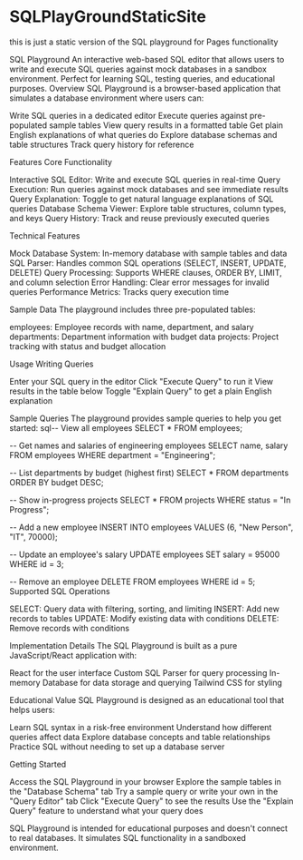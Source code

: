 # SQLPlayGroundStaticSite
this is just a static version of the SQL playground for Pages functionality 


SQL Playground An interactive web-based SQL editor that allows users to write and execute SQL queries against mock databases in a sandbox environment. Perfect for learning SQL, testing queries, and educational purposes. Overview SQL Playground is a browser-based application that simulates a database environment where users can:

Write SQL queries in a dedicated editor Execute queries against pre-populated sample tables View query results in a formatted table Get plain English explanations of what queries do Explore database schemas and table structures Track query history for reference

Features Core Functionality

Interactive SQL Editor: Write and execute SQL queries in real-time Query Execution: Run queries against mock databases and see immediate results Query Explanation: Toggle to get natural language explanations of SQL queries Database Schema Viewer: Explore table structures, column types, and keys Query History: Track and reuse previously executed queries

Technical Features

Mock Database System: In-memory database with sample tables and data SQL Parser: Handles common SQL operations (SELECT, INSERT, UPDATE, DELETE) Query Processing: Supports WHERE clauses, ORDER BY, LIMIT, and column selection Error Handling: Clear error messages for invalid queries Performance Metrics: Tracks query execution time

Sample Data The playground includes three pre-populated tables:

employees: Employee records with name, department, and salary departments: Department information with budget data projects: Project tracking with status and budget allocation

Usage Writing Queries

Enter your SQL query in the editor Click "Execute Query" to run it View results in the table below Toggle "Explain Query" to get a plain English explanation

Sample Queries The playground provides sample queries to help you get started: sql-- View all employees SELECT * FROM employees;

-- Get names and salaries of engineering employees SELECT name, salary FROM employees WHERE department = "Engineering";

-- List departments by budget (highest first) SELECT * FROM departments ORDER BY budget DESC;

-- Show in-progress projects SELECT * FROM projects WHERE status = "In Progress";

-- Add a new employee INSERT INTO employees VALUES (6, "New Person", "IT", 70000);

-- Update an employee's salary UPDATE employees SET salary = 95000 WHERE id = 3;

-- Remove an employee DELETE FROM employees WHERE id = 5; Supported SQL Operations

SELECT: Query data with filtering, sorting, and limiting INSERT: Add new records to tables UPDATE: Modify existing data with conditions DELETE: Remove records with conditions

Implementation Details The SQL Playground is built as a pure JavaScript/React application with:

React for the user interface Custom SQL Parser for query processing In-memory Database for data storage and querying Tailwind CSS for styling

Educational Value SQL Playground is designed as an educational tool that helps users:

Learn SQL syntax in a risk-free environment Understand how different queries affect data Explore database concepts and table relationships Practice SQL without needing to set up a database server

Getting Started

Access the SQL Playground in your browser Explore the sample tables in the "Database Schema" tab Try a sample query or write your own in the "Query Editor" tab Click "Execute Query" to see the results Use the "Explain Query" feature to understand what your query does

SQL Playground is intended for educational purposes and doesn't connect to real databases. It simulates SQL functionality in a sandboxed environment.

